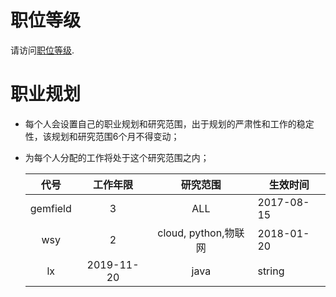# 职位等级
请访问[职位等级](https://github.com/CivilNet/SYSZUXteam/tree/master/).

# 职业规划
- 每个人会设置自己的职业规划和研究范围，出于规划的严肃性和工作的稳定性，该规划和研究范围6个月不得变动；
- 为每个人分配的工作将处于这个研究范围之内；


    |      代号       | 工作年限 |                       研究范围                      | 生效时间   |
    | :-------------: | :------: | :-------------------------------------------: | ------ |
    |     gemfield      |    3     | ALL | 2017-08-15 |
    |      wsy       |    2     |          cloud, python,物联网                     | 2018-01-20    |
    |      lx      |    2019-11-20    |     java            | string |
